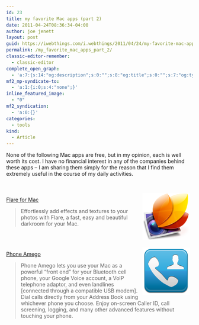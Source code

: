 ```yaml
---
id: 23
title: my favorite Mac apps (part 2)
date: 2011-04-24T08:36:34-04:00
author: joe jenett
layout: post
guid: https://iwebthings.com/i.webthings/2011/04/24/my-favorite-mac-apps-part-2/
permalink: /my_favorite_mac_apps_part_2/
classic-editor-remember:
  - classic-editor
complete_open_graph:
  - 'a:7:{s:14:"og:description";s:0:"";s:8:"og:title";s:0:"";s:7:"og:type";s:0:"";s:12:"twitter:card";s:7:"summary";s:15:"twitter:creator";s:0:"";s:19:"twitter:description";s:0:"";s:8:"og:image";s:0:"";}'
mf2_mp-syndicate-to:
  - 'a:1:{i:0;s:4:"none";}'
inline_featured_image:
  - "0"
mf2_syndication:
  - 'a:0:{}'
categories:
  - tools
kind:
  - Article
---
```

None of the following Mac apps are free, but in my opinion, each is well worth its cost. I have no financial interest in any of the companies behind these apps &ndash; I am sharing them simply for the reason that I find them extremely useful in the course of my daily activities. 

<p style="margin-top:36px;">
  <a href="http://flareapp.com/" title="Flare for Mac"><img src="/images/flare.png" alt="Flare for Mac" style="border:none;position:relative;float:right;margin:8px;" /></a><br /> <a href="http://flareapp.com/" title="Flare for Mac">Flare for Mac</a>
</p>

> Effortlessly add effects and textures to your photos with Flare, a fast, easy and beautiful darkroom for your Mac. 

<p style="margin-top:48px;">
  <a href="http://www.sustworks.com/pa_guide/index.html" title="Phone Amego"><img src="/images/phoneamego.png" alt="Phone Amego" style="border:none;position:relative;float:right;margin:8px;" /></a><br /> <a href="http://www.sustworks.com/pa_guide/index.html" title="Phone Amego">Phone Amego</a>
</p>

> Phone Amego lets you use your Mac as a powerful &#8220;front end&#8221; for your Bluetooth cell phone, your Google Voice account, a VoIP telephone adaptor, and even landlines [connected through a compatible USB modem]. Dial calls directly from your Address Book using whichever phone you choose. Enjoy on-screen Caller ID, call screening, logging, and many other advanced features without touching your phone.